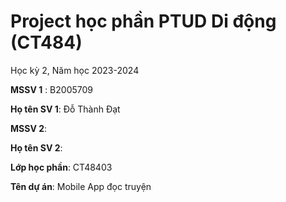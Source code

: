 # Project học phần PTUD Di động (CT484)

Học kỳ 2, Năm học 2023-2024

**MSSV 1** : B2005709

**Họ tên SV 1**: Đỗ Thành Đạt

**MSSV 2**:

**Họ tên SV 2**:

**Lớp học phần**: CT48403

**Tên dự án**: Mobile App đọc truyện

